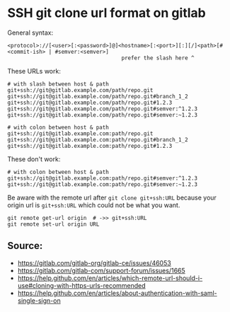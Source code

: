 # SSH git clone url format on gitlab

General syntax:

```
<protocol>://[<user>[:<password>]@]<hostname>[:<port>][:][/]<path>[#<commit-ish> | #semver:<semver>]
                                    prefer the slash here ^
```

These URLs work:

```
# with slash between host & path
git+ssh://git@gitlab.example.com/path/repo.git
git+ssh://git@gitlab.example.com/path/repo.git#branch_1_2
git+ssh://git@gitlab.example.com/path/repo.git#1.2.3
git+ssh://git@gitlab.example.com/path/repo.git#semver:^1.2.3
git+ssh://git@gitlab.example.com/path/repo.git#semver:~1.2.3

# with colon between host & path
git+ssh://git@gitlab.example.com:path/repo.git
git+ssh://git@gitlab.example.com:path/repo.git#branch_1_2
git+ssh://git@gitlab.example.com:path/repo.git#1.2.3
```

These don't work:

```
# with colon between host & path
git+ssh://git@gitlab.example.com:path/repo.git#semver:^1.2.3
git+ssh://git@gitlab.example.com:path/repo.git#semver:~1.2.3
```

Be aware with the remote url after `git clone git+ssh:URL` because your origin
url is `git+ssh:URL` which could not be what you want.

```
git remote get-url origin  # ->> git+ssh:URL
git remote set-url origin URL
```

## Source:

* https://gitlab.com/gitlab-org/gitlab-ce/issues/46053
* https://gitlab.com/gitlab-com/support-forum/issues/1665
* https://help.github.com/en/articles/which-remote-url-should-i-use#cloning-with-https-urls-recommended
* https://help.github.com/en/articles/about-authentication-with-saml-single-sign-on

